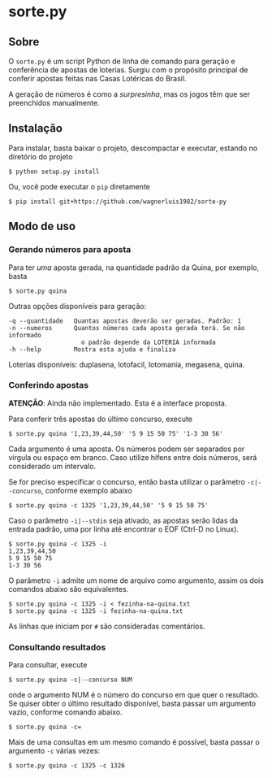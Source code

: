 sorte.py
========

Sobre
-----

O `sorte.py` é um script Python de linha de comando para geração e conferência
de apostas de loterias.  Surgiu com o propósito principal de conferir apostas
feitas nas Casas Lotéricas do Brasil.

A geração de números é como a *surpresinha*, mas os jogos têm que ser
preenchidos manualmente.

Instalação
----------

Para instalar, basta baixar o projeto, descompactar e executar, estando no
diretório do projeto

    $ python setup.py install

Ou, você pode executar o `pip` diretamente

    $ pip install git+https://github.com/wagnerluis1982/sorte-py

Modo de uso
-----------

### Gerando números para aposta

Para ter *uma* aposta gerada, na quantidade padrão da Quina, por exemplo, basta

    $ sorte.py quina

Outras opções disponíveis para geração:

    -q --quantidade   Quantas apostas deverão ser geradas. Padrão: 1
    -n --numeros      Quantos números cada aposta gerada terá. Se não informado
                        o padrão depende da LOTERIA informada
    -h --help         Mostra esta ajuda e finaliza

Loterias disponíveis: duplasena, lotofacil, lotomania, megasena, quina.

### Conferindo apostas

**ATENÇÃO**: Ainda não implementado. Esta é a interface proposta.

Para conferir três apostas do último concurso, execute

    $ sorte.py quina '1,23,39,44,50' '5 9 15 50 75' '1-3 30 56'

Cada argumento é uma aposta. Os números podem ser separados por vírgula ou
espaço em branco. Caso utilize hífens entre dois números, será considerado um
intervalo.

Se for preciso especificar o concurso, então basta utilizar o parâmetro
`-c|--concurso`, conforme exemplo abaixo

    $ sorte.py quina -c 1325 '1,23,39,44,50' '5 9 15 50 75'

Caso o parâmetro `-i|--stdin` seja ativado, as apostas serão lidas da entrada
padrão, uma por linha até encontrar o EOF (Ctrl-D no Linux).

    $ sorte.py quina -c 1325 -i
    1,23,39,44,50
    5 9 15 50 75
    1-3 30 56

O parâmetro `-i` admite um nome de arquivo como argumento, assim os dois
comandos abaixo são equivalentes.

    $ sorte.py quina -c 1325 -i < fezinha-na-quina.txt
    $ sorte.py quina -c 1325 -i fezinha-na-quina.txt

As linhas que iniciam por `#` são consideradas comentários.

### Consultando resultados

Para consultar, execute

    $ sorte.py quina -c|--concurso NUM

onde o argumento NUM é o número do concurso em que quer o resultado. Se quiser
obter o último resultado disponível, basta passar um argumento vazio, conforme
comando abaixo.

    $ sorte.py quina -c=

Mais de uma consultas em um mesmo comando é possível, basta passar o argumento
`-c` várias vezes:

    $ sorte.py quina -c 1325 -c 1326

